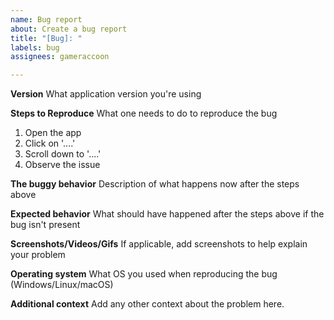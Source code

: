 ```yaml
---
name: Bug report
about: Create a bug report
title: "[Bug]: "
labels: bug
assignees: gameraccoon

---
```


**Version**
What application version you're using

**Steps to Reproduce**
What one needs to do to reproduce the bug
1. Open the app
1. Click on '....'
1. Scroll down to '....'
1. Observe the issue

**The buggy behavior**
Description of what happens now after the steps above

**Expected behavior**
What should have happened after the steps above if the bug isn't present

**Screenshots/Videos/Gifs**
If applicable, add screenshots to help explain your problem

**Operating system**
What OS you used when reproducing the bug (Windows/Linux/macOS)

**Additional context**
Add any other context about the problem here.
